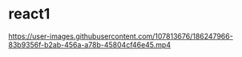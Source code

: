 # react1

https://user-images.githubusercontent.com/107813676/186247966-83b9356f-b2ab-456a-a78b-45804cf46e45.mp4

